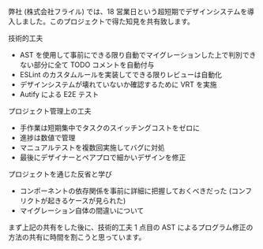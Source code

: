 弊社 (株式会社フライル) では、18 営業日という超短期でデザインシステムを導入しました。このプロジェクトで得た知見を共有致します。

技術的工夫

- AST を使用して事前にできる限り自動でマイグレーションした上で判別できない部分に全て TODO コメントを自動付与
- ESLint のカスタムルールを実装してできる限りレビューは自動化
- デザインシステムが壊れていないか確認するために VRT を実施
- Autify による E2E テスト

プロジェクト管理上の工夫

- 手作業は短期集中でタスクのスイッチングコストをゼロに
- 進捗は数値で管理
- マニュアルテストを複数回実施してバグに対処
- 最後にデザイナーとペアプロで細かいデザインを修正

プロジェクトを通じた反省と学び

- コンポーネントの依存関係を事前に詳細に把握しておくべきだった (コンフリクトが起きるケースが見られた)
- マイグレーション自体の間違いについて

まず上記の共有をした後に、技術的工夫 1 点目の AST によるプログラム修正の方法の共有に時間を割こうと思っています。
